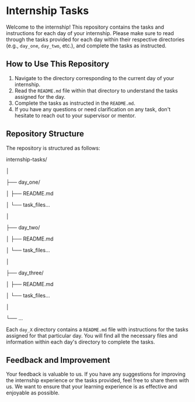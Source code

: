 # Internship Tasks

Welcome to the internship! This repository contains the tasks and instructions for each day of your internship. Please make sure to read through the tasks provided for each day within their respective directories (e.g., `day_one`, `day_two`, etc.), and complete the tasks as instructed.

## How to Use This Repository

1. Navigate to the directory corresponding to the current day of your internship.
2. Read the `README.md` file within that directory to understand the tasks assigned for the day.
3. Complete the tasks as instructed in the `README.md`.
4. If you have any questions or need clarification on any task, don't hesitate to reach out to your supervisor or mentor.

## Repository Structure

The repository is structured as follows:

internship-tasks/

│

├── day_one/

│   ├── README.md

│   └── task_files...

│

├── day_two/

│   ├── README.md

│   └── task_files...

│

├── day_three/

│   ├── README.md

│   └── task_files...

│

└── ...




Each `day_X` directory contains a `README.md` file with instructions for the tasks assigned for that particular day. You will find all the necessary files and information within each day's directory to complete the tasks.



## Feedback and Improvement

Your feedback is valuable to us. If you have any suggestions for improving the internship experience or the tasks provided, feel free to share them with us. We want to ensure that your learning experience is as effective and enjoyable as possible.

